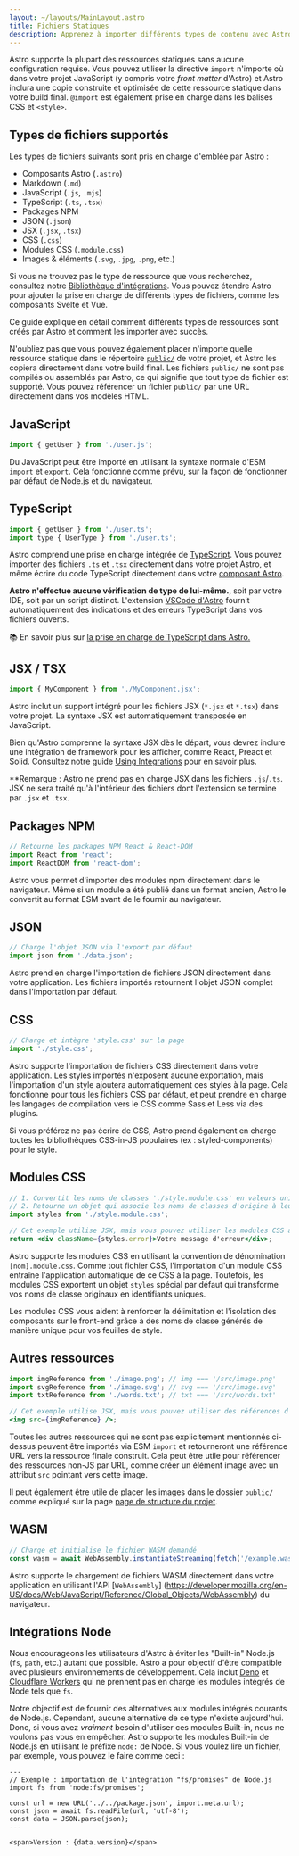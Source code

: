 ```yaml
---
layout: ~/layouts/MainLayout.astro
title: Fichiers Statiques
description: Apprenez à importer différents types de contenu avec Astro.
---
```


Astro supporte la plupart des ressources statiques sans aucune configuration requise. Vous pouvez utiliser la directive `import` n'importe où dans votre projet JavaScript (y compris votre *front matter* d'Astro) et Astro inclura une copie construite et optimisée de cette ressource statique dans votre build final. `@import` est également prise en charge dans les balises CSS et `<style>`.

## Types de fichiers supportés

Les types de fichiers suivants sont pris en charge d'emblée par Astro :

- Composants Astro (`.astro`)
- Markdown (`.md`)
- JavaScript (`.js`, `.mjs`)
- TypeScript (`.ts`, `.tsx`)
- Packages NPM
- JSON (`.json`)
- JSX (`.jsx`, `.tsx`)
- CSS (`.css`)
- Modules CSS (`.module.css`)
- Images & éléments (`.svg`, `.jpg`, `.png`, etc.)

Si vous ne trouvez pas le type de ressource que vous recherchez, consultez notre [Bibliothèque d'intégrations](https://astro.build/integrations/). Vous pouvez étendre Astro pour ajouter la prise en charge de différents types de fichiers, comme les composants Svelte et Vue.

Ce guide explique en détail comment différents types de ressources sont créés par Astro et comment les importer avec succès.

N'oubliez pas que vous pouvez également placer n'importe quelle ressource statique dans le répertoire [`public/`](/fr/core-concepts/project-structure/#public) de votre projet, et Astro les copiera directement dans votre build final. Les fichiers `public/` ne sont pas compilés ou assemblés par Astro, ce qui signifie que tout type de fichier est supporté. Vous pouvez référencer un fichier `public/` par une URL directement dans vos modèles HTML.

## JavaScript

```js
import { getUser } from './user.js';
```

Du JavaScript peut être importé en utilisant la syntaxe normale d'ESM `import` et `export`. Cela fonctionne comme prévu, sur la façon de fonctionner par défaut de Node.js et du navigateur.

## TypeScript

```js
import { getUser } from './user.ts';
import type { UserType } from './user.ts';
```

Astro comprend une prise en charge intégrée de [TypeScript](https://www.typescriptlang.org/). Vous pouvez importer des fichiers `.ts` et `.tsx` directement dans votre projet Astro, et même écrire du code TypeScript directement dans votre [composant Astro](/fr/core-concepts/astro-components/#le-script-du-composant).

**Astro n'effectue aucune vérification de type de lui-même.**, soit par votre IDE, soit par un script distinct. L'extension [VSCode d'Astro](/fr/editor-setup/) fournit automatiquement des indications et des erreurs TypeScript dans vos fichiers ouverts.

📚 En savoir plus sur [la prise en charge de TypeScript dans Astro.](/fr/guides/typescript/)

## JSX / TSX

```js
import { MyComponent } from './MyComponent.jsx';
```

Astro inclut un support intégré pour les fichiers JSX (`*.jsx` et `*.tsx`) dans votre projet. La syntaxe JSX est automatiquement transposée en JavaScript.

Bien qu'Astro comprenne la syntaxe JSX dès le départ, vous devrez inclure une intégration de framework pour les afficher, comme React, Preact et Solid. Consultez notre guide [Using Integrations](/fr/guides/integrations-guide/) pour en savoir plus.

**Remarque : Astro ne prend pas en charge JSX dans les fichiers `.js`/`.ts`. JSX ne sera traité qu'à l'intérieur des fichiers dont l'extension se termine par `.jsx` et `.tsx`.

## Packages NPM

```js
// Retourne les packages NPM React & React-DOM
import React from 'react';
import ReactDOM from 'react-dom';
```

Astro vous permet d'importer des modules npm directement dans le navigateur. Même si un module a été publié dans un format ancien, Astro le convertit au format ESM avant de le fournir au navigateur.

## JSON

```js
// Charge l'objet JSON via l'export par défaut
import json from './data.json';
```

Astro prend en charge l'importation de fichiers JSON directement dans votre application. Les fichiers importés retournent l'objet JSON complet dans l'importation par défaut.

## CSS

```js
// Charge et intègre 'style.css' sur la page
import './style.css';
```

Astro supporte l'importation de fichiers CSS directement dans votre application. Les styles importés n'exposent aucune exportation, mais l'importation d'un style ajoutera automatiquement ces styles à la page. Cela fonctionne pour tous les fichiers CSS par défaut, et peut prendre en charge les langages de compilation vers le CSS comme Sass et Less via des plugins.

Si vous préférez ne pas écrire de CSS, Astro prend également en charge toutes les bibliothèques CSS-in-JS populaires (ex : styled-components) pour le style.

## Modules CSS

```jsx
// 1. Convertit les noms de classes './style.module.css' en valeurs uniques, portées.
// 2. Retourne un objet qui associe les noms de classes d'origine à leur valeur portée finale.
import styles from './style.module.css';

// Cet exemple utilise JSX, mais vous pouvez utiliser les modules CSS avec n'importe quel Framework.
return <div className={styles.error}>Votre message d'erreur</div>;
```

Astro supporte les modules CSS en utilisant la convention de dénomination `[nom].module.css`. Comme tout fichier CSS, l'importation d'un module CSS entraîne l'application automatique de ce CSS à la page. Toutefois, les modules CSS exportent un objet `styles` spécial par défaut qui transforme vos noms de classe originaux en identifiants uniques.

Les modules CSS vous aident à renforcer la délimitation et l'isolation des composants sur le front-end grâce à des noms de classe générés de manière unique pour vos feuilles de style.

## Autres ressources

```jsx
import imgReference from './image.png'; // img === '/src/image.png'
import svgReference from './image.svg'; // svg === '/src/image.svg'
import txtReference from './words.txt'; // txt === '/src/words.txt'

// Cet exemple utilise JSX, mais vous pouvez utiliser des références d'importation avec n'importe quel Framework.
<img src={imgReference} />;
```

Toutes les autres ressources qui ne sont pas explicitement mentionnés ci-dessus peuvent être importés via ESM `import` et retourneront une référence URL vers la ressource finale construit. Cela peut être utile pour référencer des ressources non-JS par URL, comme créer un élément image avec un attribut `src` pointant vers cette image.

Il peut également être utile de placer les images dans le dossier `public/` comme expliqué sur la page [page de structure du projet](/fr/core-concepts/project-structure/#public).

## WASM

```js
// Charge et initialise le fichier WASM demandé
const wasm = await WebAssembly.instantiateStreaming(fetch('/example.wasm'));
```

Astro supporte le chargement de fichiers WASM directement dans votre application en utilisant l'API [`WebAssembly`] (https://developer.mozilla.org/en-US/docs/Web/JavaScript/Reference/Global_Objects/WebAssembly) du navigateur.

## Intégrations Node

Nous encourageons les utilisateurs d'Astro à éviter les "Built-in" Node.js (`fs`, `path`, etc.) autant que possible. Astro a pour objectif d'être compatible avec plusieurs environnements de développement. Cela inclut [Deno](https://deno.land/) et [Cloudflare Workers](https://workers.cloudflare.com/) qui ne prennent pas en charge les modules intégrés de Node tels que `fs`.

Notre objectif est de fournir des alternatives aux modules intégrés courants de Node.js. Cependant, aucune alternative de ce type n'existe aujourd'hui. Donc, si vous avez _vraiment_ besoin d'utiliser ces modules Built-in, nous ne voulons pas vous en empêcher. Astro supporte les modules Built-in de Node.js en utilisant le préfixe `node:` de Node. Si vous voulez lire un fichier, par exemple, vous pouvez le faire comme ceci :

```astro
---
// Exemple : importation de l'intégration "fs/promises" de Node.js
import fs from 'node:fs/promises';

const url = new URL('../../package.json', import.meta.url);
const json = await fs.readFile(url, 'utf-8');
const data = JSON.parse(json);
---

<span>Version : {data.version}</span>
```
